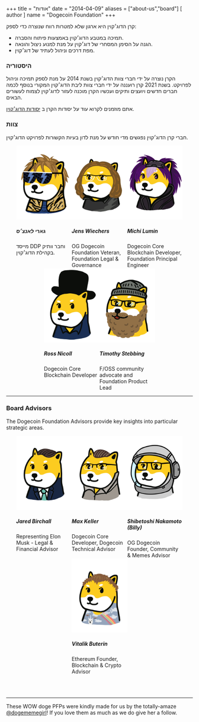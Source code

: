 +++
title = "אודות"
date = "2014-04-09"
aliases = ["about-us","board"]
[ author ]
  name = "Dogecoin Foundation"
+++

קרן הדוג׳קוין היא ארגון שלא למטרות רווח שנוצרה כדי לספק: 
* תמיכה במטבע הדוג׳קוין באמצעות פיתוח והסברה.
* הגנה על הסימן המסחרי של דוג׳קוין על מנת למנוע ניצול והונאה.
* מפת דרכים וניהול לעתיד של דוג׳קוין.

### היסטוריה

הקרן נוצרה על ידי חברי צוות הדוג׳קוין בשנת 2014 על מנת לספק תמיכה וניהול לפרויקט.
בשנת 2021 קרן רועננה על ידי חברי צוות ליבת הדוג׳קוין המקורי בנוסף לכמה חברים חדשים ויועצים ותיקים ועכשיו הקרן מוכנה לעזור לדוג׳קוין לצמוח לעשורים הבאים.

אתם מוזמנים לקרוא עוד על יסודות הקרן ב [יסודות הדוג׳קוין](/manifesto.he).

### צוות

חברי קרן הדוג׳קוין נפגשים מדי חודש על מנת לדון בעיות הקשורות לפרויקט הדוג׳קוין.

<div style="display: flex; flex-flow: row wrap; justify-content: center;">

<div style="display: inline-box; width: 150px;">
<img title='Bass' style="margin: auto; max-width:150px;" class="circle" src="/gary.jpg"/>
<h5>גארי לאנצ׳ס</h5>
מייסד DDP וחבר וותיק בקהילת הדוג׳קוין.</div>

<div style="display: inline-box; width: 150px;">
<img title='Keyboard' style="margin: auto; max-width:150px;" class="circle" src="/jens.jpg"/>
<h5>Jens Wiechers</h5> 
OG Dogecoin Foundation Veteran, Foundation Legal & Governance
</div>

<div style="display: inline-box; width: 150px;">
<img title='Lead Vocals, Guitar' style="margin: auto; max-width:150px;" class="circle" src="/michi.jpg"/>
<h5>Michi Lumin</h5> 
Dogecoin Core Blockchain Developer, Foundation Principal Engineer
</div>

<div style="display: inline-box; width: 150px;">
<img title='Lead Guitar, Vocals' style="margin: auto; max-width:150px;" class="circle" src="/ross.jpg"/>
<h5>Ross Nicoll</h5>
Dogecoin Core Blockchain Developer
</div>

<div style="display: inline-box; width: 150px;">
<img title='Drums' style="margin: auto; max-width:150px;" class="circle" src="/pomke.jpg"/>
<h5>Timothy Stebbing</h5> 
F/OSS community advocate and Foundation Product Lead
</div>

</div>

---

### Board Advisors

The Dogecoin Foundation Advisors provide key insights into particular strategic areas.

<div style="display: flex; flex-flow: row wrap; justify-content: center;">

<div style="display: inline-box; width: 150px;"> <img title='Jared
Birchall' style="margin: auto; max-width:150px;" class="circle"
src="/jared.jpg"/> <h5>Jared Birchall</h5> Representing Elon Musk
- Legal & Financial Advisor</div>

<div style="display: inline-box; width: 150px;"> <img title='Max
Keller' style="margin: auto; max-width:150px;" class="circle"
src="/max.jpg"/> <h5>Max Keller</h5> Dogecoin Core Developer, Dogecoin
Technical Advisor</div>


<div style="display: inline-box; width: 150px;"> <img
title='Shibetoshi Nakamoto (Billy)' style="margin: auto;
max-width:150px;" class="circle" src="/billy.jpg"/> <h5>Shibetoshi
Nakamoto (Billy)</h5> OG Dogecoin Founder, Community & Memes
Advisor</div>

<div style="display: inline-box; width: 150px;"> <img title='Vitalik
Buterin' style="margin: auto; max-width:150px;" class="circle"
src="/vitalik.jpg"/> <h5>Vitalik Buterin</h5> Ethereum Founder,
Blockchain & Crypto Advisor</div>

</div>

</br></br>

--- 

These WOW doge PFPs were kindly made for us by the totally-amaze
[@dogememegirl](https://twitter.com/Dogememegirl)! If you love them as
much as we do give her a follow.
